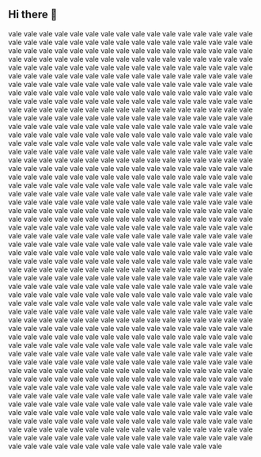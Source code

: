 ## Hi there 👋 
vale vale vale vale vale vale vale vale vale vale vale vale vale vale vale vale vale vale vale vale vale vale vale vale vale vale vale vale vale vale vale vale vale vale vale vale vale vale vale vale vale vale
vale vale vale vale vale vale vale vale vale vale vale vale vale vale vale vale vale vale vale vale vale vale vale vale vale vale vale vale vale vale vale vale vale vale vale vale vale vale vale vale vale vale
vale vale vale vale vale vale vale vale vale vale vale vale vale vale vale vale vale vale vale vale vale vale vale vale vale vale vale vale vale vale vale vale vale vale vale vale vale vale vale vale vale vale
vale vale vale vale vale vale vale vale vale vale vale vale vale vale vale vale vale vale vale vale vale vale vale vale vale vale vale vale vale vale vale vale vale vale vale vale vale vale vale vale vale vale
vale vale vale vale vale vale vale vale vale vale vale vale vale vale vale vale vale vale vale vale vale vale vale vale vale vale vale vale vale vale vale vale vale vale vale vale vale vale vale vale vale vale
vale vale vale vale vale vale vale vale vale vale vale vale vale vale vale vale vale vale vale vale vale vale vale vale vale vale vale vale vale vale vale vale vale vale vale vale vale vale vale vale vale vale
vale vale vale vale vale vale vale vale vale vale vale vale vale vale vale vale vale vale vale vale vale vale vale vale vale vale vale vale vale vale vale vale vale vale vale vale vale vale vale vale vale vale
vale vale vale vale vale vale vale vale vale vale vale vale vale vale vale vale vale vale vale vale vale vale vale vale vale vale vale vale vale vale vale vale vale vale vale vale vale vale vale vale vale vale
vale vale vale vale vale vale vale vale vale vale vale vale vale vale vale vale vale vale vale vale vale vale vale vale vale vale vale vale vale vale vale vale vale vale vale vale vale vale vale vale vale vale
vale vale vale vale vale vale vale vale vale vale vale vale vale vale vale vale vale vale vale vale vale vale vale vale vale vale vale vale vale vale vale vale vale vale vale vale vale vale vale vale vale vale
vale vale vale vale vale vale vale vale vale vale vale vale vale vale vale vale vale vale vale vale vale vale vale vale vale vale vale vale vale vale vale vale vale vale vale vale vale vale vale vale vale vale
vale vale vale vale vale vale vale vale vale vale vale vale vale vale vale vale vale vale vale vale vale vale vale vale vale vale vale vale vale vale vale vale vale vale vale vale vale vale vale vale vale vale
vale vale vale vale vale vale vale vale vale vale vale vale vale vale vale vale vale vale vale vale vale vale vale vale vale vale vale vale vale vale vale vale vale vale vale vale vale vale vale vale vale vale
vale vale vale vale vale vale vale vale vale vale vale vale vale vale vale vale vale vale vale vale vale vale vale vale vale vale vale vale vale vale vale vale vale vale vale vale vale vale vale vale vale vale
vale vale vale vale vale vale vale vale vale vale vale vale vale vale vale vale vale vale vale vale vale vale vale vale vale vale vale vale vale vale vale vale vale vale vale vale vale vale vale vale vale vale
vale vale vale vale vale vale vale vale vale vale vale vale vale vale vale vale vale vale vale vale vale vale vale vale vale vale vale vale vale vale vale vale vale vale vale vale vale vale vale vale vale vale
vale vale vale vale vale vale vale vale vale vale vale vale vale vale vale vale vale vale vale vale vale vale vale vale vale vale vale vale vale vale vale vale vale vale vale vale vale vale vale vale vale vale
vale vale vale vale vale vale vale vale vale vale vale vale vale vale vale vale vale vale vale vale vale vale vale vale vale vale vale vale vale vale vale vale vale vale vale vale vale vale vale vale vale vale
vale vale vale vale vale vale vale vale vale vale vale vale vale vale vale vale vale vale vale vale vale vale vale vale vale vale vale vale vale vale vale vale vale vale vale vale vale vale vale vale vale vale

